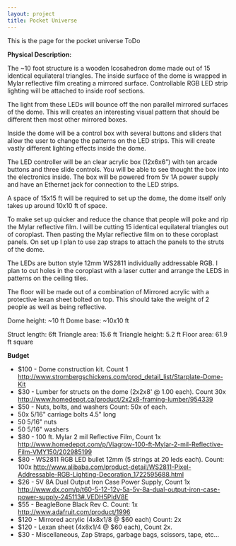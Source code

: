```yaml
---
layout: project
title: Pocket Universe
---
```


This is the page for the pocket universe
ToDo

**Physical Description:** 

The ~10 foot structure is a wooden Icosahedron dome made out of 15 identical equilateral triangles. The inside surface of the dome is wrapped in Mylar reflective film creating a mirrored surface. Controllable RGB LED strip lighting will be attached to inside roof sections. 

The light from these LEDs will bounce off the non parallel mirrored surfaces of the dome. This will creates an interesting visual pattern that should be different then most other mirrored boxes. 

Inside the dome will be a control box with several buttons and sliders that allow the user to change the patterns on the LED strips. This will create vastly different lighting effects inside the dome.

The LED controller will be an clear acrylic box (12x6x6”) with ten arcade buttons and three slide controls. You will be able to see thought the box into the electronics inside. The box will be powered from 5v 1A power supply and have an Ethernet jack for connection to the LED strips. 

A space of 15x15 ft will be required to set up the dome, the dome itself only takes up around 10x10 ft of space. 

To make set up quicker and reduce the chance that people will poke and rip the Mylar reflective film. I will be cutting 15 identical equilateral triangles out of coroplast. Then  pasting the Mylar reflective film on to these coroplast panels. On set up I plan to use zap straps to attach the panels to the struts of the dome. 

The LEDs are button style 12mm WS2811 individually addressable RGB. I plan to cut holes in the coroplast with a laser cutter and arrange the LEDS in patterns on the ceiling tiles. 

The floor will be made out of a combination of Mirrored acrylic with a protective lexan sheet bolted on top. This should take the weight of 2 people as well as being reflective. 

 
Dome height: ~10 ft 
Dome base: ~10x10 ft 

Struct length: 6ft 
Triangle area: 15.6 ft
Triangle height: 5.2 ft
Floor area: 61.9 ft square 

**Budget**

 - $100 - Dome construction kit. Count 1 http://www.strombergschickens.com/prod_detail_list/Starplate-Dome-Kit
 - $30 - Lumber for structs on the dome (2x2x8' @ 1.00 each). Count 30x http://www.homedepot.ca/product/2x2x8-framing-lumber/954339
 - $50 - Nuts, bolts, and washers Count: 50x of each.  
  - 50x 5/16" carriage bolts 4.5" long 
  - 50 5/16" nuts
  - 50 5/16" washers 
 - $80 - 100 ft. Mylar 2 mil Reflective Film, Count 1x http://www.homedepot.com/p/Viagrow-100-ft-Mylar-2-mil-Reflective-Film-VMY150/202985199
 - $80 - WS2811 RGB LED bullet 12mm (5 strings at 20 leds each). Count: 100x 
http://www.alibaba.com/product-detail/WS2811-Pixel-Addressable-RGB-Lighting-Decoration_1722595688.html 
 - $26 - 5V 8A Dual Output Iron Case Power Supply, Count 1x
http://www.dx.com/p/t60-5-12-12v-5a-5v-8a-dual-output-iron-case-power-supply-245113#.VEDH5PldV8E
 - $55 - BeagleBone Black Rev C. Count: 1x 
http://www.adafruit.com/product/1996
 - $120 - Mirrored acrylic (4x8x1/8 @ $60 each) Count: 2x 
 - $120 - Lexan sheet (4x8x1/4 @ $60 each), Count 2x. 
 - $30 - Miscellaneous, Zap Straps, garbage bags, scissors, tape, etc… 